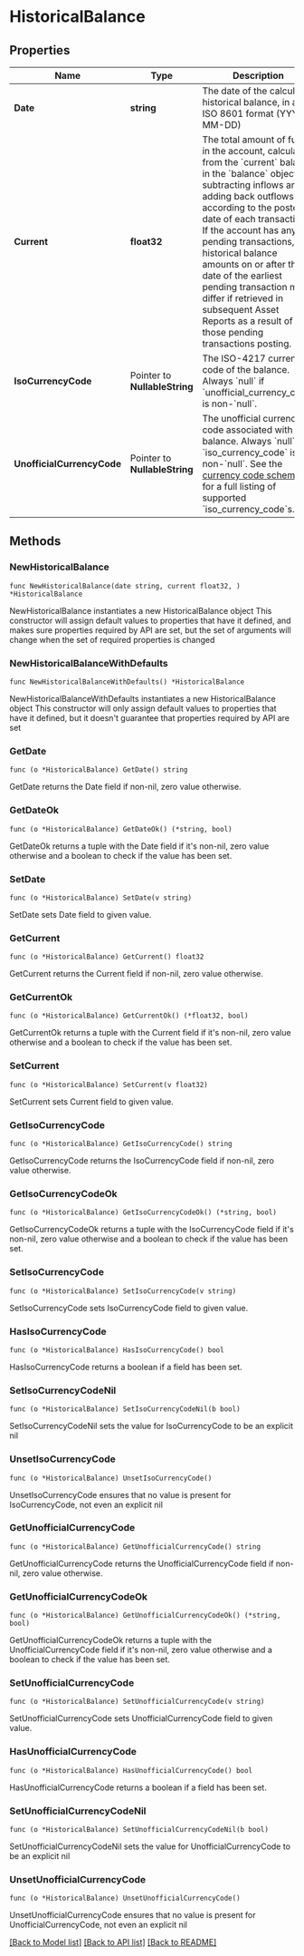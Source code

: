 # HistoricalBalance

## Properties

Name | Type | Description | Notes
------------ | ------------- | ------------- | -------------
**Date** | **string** | The date of the calculated historical balance, in an ISO 8601 format (YYYY-MM-DD) | 
**Current** | **float32** | The total amount of funds in the account, calculated from the &#x60;current&#x60; balance in the &#x60;balance&#x60; object by subtracting inflows and adding back outflows according to the posted date of each transaction.  If the account has any pending transactions, historical balance amounts on or after the date of the earliest pending transaction may differ if retrieved in subsequent Asset Reports as a result of those pending transactions posting. | 
**IsoCurrencyCode** | Pointer to **NullableString** | The ISO-4217 currency code of the balance. Always &#x60;null&#x60; if &#x60;unofficial_currency_code&#x60; is non-&#x60;null&#x60;. | [optional] 
**UnofficialCurrencyCode** | Pointer to **NullableString** | The unofficial currency code associated with the balance. Always &#x60;null&#x60; if &#x60;iso_currency_code&#x60; is non-&#x60;null&#x60;.  See the [currency code schema](/docs/api/accounts#currency-code-schema) for a full listing of supported &#x60;iso_currency_code&#x60;s. | [optional] 

## Methods

### NewHistoricalBalance

`func NewHistoricalBalance(date string, current float32, ) *HistoricalBalance`

NewHistoricalBalance instantiates a new HistoricalBalance object
This constructor will assign default values to properties that have it defined,
and makes sure properties required by API are set, but the set of arguments
will change when the set of required properties is changed

### NewHistoricalBalanceWithDefaults

`func NewHistoricalBalanceWithDefaults() *HistoricalBalance`

NewHistoricalBalanceWithDefaults instantiates a new HistoricalBalance object
This constructor will only assign default values to properties that have it defined,
but it doesn't guarantee that properties required by API are set

### GetDate

`func (o *HistoricalBalance) GetDate() string`

GetDate returns the Date field if non-nil, zero value otherwise.

### GetDateOk

`func (o *HistoricalBalance) GetDateOk() (*string, bool)`

GetDateOk returns a tuple with the Date field if it's non-nil, zero value otherwise
and a boolean to check if the value has been set.

### SetDate

`func (o *HistoricalBalance) SetDate(v string)`

SetDate sets Date field to given value.


### GetCurrent

`func (o *HistoricalBalance) GetCurrent() float32`

GetCurrent returns the Current field if non-nil, zero value otherwise.

### GetCurrentOk

`func (o *HistoricalBalance) GetCurrentOk() (*float32, bool)`

GetCurrentOk returns a tuple with the Current field if it's non-nil, zero value otherwise
and a boolean to check if the value has been set.

### SetCurrent

`func (o *HistoricalBalance) SetCurrent(v float32)`

SetCurrent sets Current field to given value.


### GetIsoCurrencyCode

`func (o *HistoricalBalance) GetIsoCurrencyCode() string`

GetIsoCurrencyCode returns the IsoCurrencyCode field if non-nil, zero value otherwise.

### GetIsoCurrencyCodeOk

`func (o *HistoricalBalance) GetIsoCurrencyCodeOk() (*string, bool)`

GetIsoCurrencyCodeOk returns a tuple with the IsoCurrencyCode field if it's non-nil, zero value otherwise
and a boolean to check if the value has been set.

### SetIsoCurrencyCode

`func (o *HistoricalBalance) SetIsoCurrencyCode(v string)`

SetIsoCurrencyCode sets IsoCurrencyCode field to given value.

### HasIsoCurrencyCode

`func (o *HistoricalBalance) HasIsoCurrencyCode() bool`

HasIsoCurrencyCode returns a boolean if a field has been set.

### SetIsoCurrencyCodeNil

`func (o *HistoricalBalance) SetIsoCurrencyCodeNil(b bool)`

 SetIsoCurrencyCodeNil sets the value for IsoCurrencyCode to be an explicit nil

### UnsetIsoCurrencyCode
`func (o *HistoricalBalance) UnsetIsoCurrencyCode()`

UnsetIsoCurrencyCode ensures that no value is present for IsoCurrencyCode, not even an explicit nil
### GetUnofficialCurrencyCode

`func (o *HistoricalBalance) GetUnofficialCurrencyCode() string`

GetUnofficialCurrencyCode returns the UnofficialCurrencyCode field if non-nil, zero value otherwise.

### GetUnofficialCurrencyCodeOk

`func (o *HistoricalBalance) GetUnofficialCurrencyCodeOk() (*string, bool)`

GetUnofficialCurrencyCodeOk returns a tuple with the UnofficialCurrencyCode field if it's non-nil, zero value otherwise
and a boolean to check if the value has been set.

### SetUnofficialCurrencyCode

`func (o *HistoricalBalance) SetUnofficialCurrencyCode(v string)`

SetUnofficialCurrencyCode sets UnofficialCurrencyCode field to given value.

### HasUnofficialCurrencyCode

`func (o *HistoricalBalance) HasUnofficialCurrencyCode() bool`

HasUnofficialCurrencyCode returns a boolean if a field has been set.

### SetUnofficialCurrencyCodeNil

`func (o *HistoricalBalance) SetUnofficialCurrencyCodeNil(b bool)`

 SetUnofficialCurrencyCodeNil sets the value for UnofficialCurrencyCode to be an explicit nil

### UnsetUnofficialCurrencyCode
`func (o *HistoricalBalance) UnsetUnofficialCurrencyCode()`

UnsetUnofficialCurrencyCode ensures that no value is present for UnofficialCurrencyCode, not even an explicit nil

[[Back to Model list]](../README.md#documentation-for-models) [[Back to API list]](../README.md#documentation-for-api-endpoints) [[Back to README]](../README.md)


